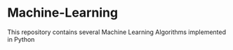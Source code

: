 # Machine-Learning
This repository contains several Machine Learning Algorithms implemented in Python
